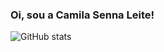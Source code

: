 ### Oi, sou a Camila Senna Leite!
![GitHub stats](https://github-readme-stats.vercel.app/api?username=CamilaSennaLeite&theme=moltack&show_icons=true)
<!--
**CamilaSennaLeite/CamilaSennaLeite** is a ✨ _special_ ✨ repository because its `README.md` (this file) appears on your GitHub profile.

Here are some ideas to get you started:

- 🔭 I’m currently working on ...
- 🌱 I’m currently learning ...
- 👯 I’m looking to collaborate on ...
- 🤔 I’m looking for help with ...
- 💬 Ask me about ...
- 📫 How to reach me: ...
- 😄 Pronouns: ...
- ⚡ Fun fact: ...
-->

